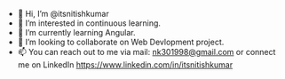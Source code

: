 - 👋 Hi, I’m @itsnitishkumar
- 👀 I’m interested in continuous learning.
- 🌱 I’m currently learning Angular.
- 💞️ I’m looking to collaborate on Web Devlopment project.
- 📫 You can reach out to me via mail: nk301998@gmail.com or connect me on LinkedIn https://www.linkedin.com/in/itsnitishkumar

<!---
itsnitishkumar/itsnitishkumar is a ✨ special ✨ repository because its `README.md` (this file) appears on your GitHub profile.
You can click the Preview link to take a look at your changes.
--->
